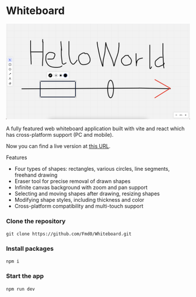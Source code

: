 # Whiteboard

![screenshot](https://github.com/Fmd0/assets/blob/main/whiteboard-screenshot.jpg?raw=true)

A fully featured web whiteboard application built with vite and react which has cross-platform support (PC and mobile).

Now you can find a live version at [this URL](https://fmd0.github.io/github-page-whiteboard/).

Features
- Four types of shapes: rectangles, various circles, line segments, freehand drawing 
- Eraser tool for precise removal of drawn shapes 
- Infinite canvas background with zoom and pan support 
- Selecting and moving shapes after drawing, resizing shapes 
- Modifying shape styles, including thickness and color 
- Cross-platform compatibility and multi-touch support

### Clone the repository

```shell
git clone https://github.com/Fmd0/Whiteboard.git
```

### Install packages

```shell
npm i
```

### Start the app

```shell
npm run dev
```
